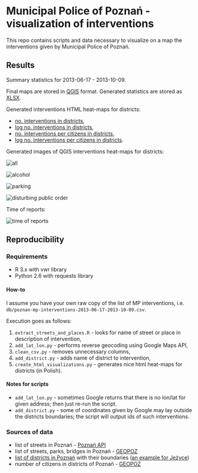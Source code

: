 Municipal Police of Poznań - visualization of interventions
=======================

This repo contains scripts and data necessary to visualize on a map the interventions given by Municipal Police of Poznań.

## Results

Summary statistics for 2013-06-17 - 2013-10-09.

Final maps are stored in [QGIS](https://andre-wojtowicz.github.io/poznan-mp-interventions/poznan-mp-2013-06-17-2013-10-09-pl-qgis.zip) format. Generated statistics are stored as [XLSX](https://andre-wojtowicz.github.io/poznan-mp-interventions/poznan-mp-interventions-2013-06-17-2013-10-09-stats.xlsx).

Generated interventions HTML heat-maps for districts:

* [no. interventions in districts](https://andre-wojtowicz.github.io/poznan-mp-interventions/poznan-mp-2013-06-17-2013-10-09-interventions.html),
* [log no. interventions in districts](https://andre-wojtowicz.github.io/poznan-mp-interventions/poznan-mp-2013-06-17-2013-10-09-log-interventions.html),
* [no. interventions per citizens in districts](https://andre-wojtowicz.github.io/poznan-mp-interventions/poznan-mp-2013-06-17-2013-10-09-interventions-per-citizens.html),
* [log no. interventions per citizens in districts](https://andre-wojtowicz.github.io/poznan-mp-interventions/poznan-mp-2013-06-17-2013-10-09-log-interventions-per-citizens.html).

Generated images of QGIS interventions heat-maps for districts:

![all](https://andre-wojtowicz.github.io/poznan-mp-interventions/poznan-mp-2013-06-17-2013-10-09-heatmap-all.png)

![alcohol](https://andre-wojtowicz.github.io/poznan-mp-interventions/poznan-mp-2013-06-17-2013-10-09-heatmap-alcohol.png)

![parking](https://andre-wojtowicz.github.io/poznan-mp-interventions/poznan-mp-2013-06-17-2013-10-09-heatmap-parking.png)

![disturbing public order](https://andre-wojtowicz.github.io/poznan-mp-interventions/poznan-mp-2013-06-17-2013-10-09-heatmap-disturbing.png)

Time of reports:

![time of reports](https://andre-wojtowicz.github.io/poznan-mp-interventions/poznan-mp-2013-06-17-2013-10-09-time-of-reports.png)

## Reproducibility

### Requirements 

* R 3.x with vwr library
* Python 2.6 with requests library

#### How-to 

I assume you have your own raw copy of the list of MP interventions, i.e. `db/poznan-mp-interventions-2013-06-17-2013-10-09.csv`.

Execution goes as follows:

1. `extract_streets_and_places.R` - looks for name of street or place in description of intervention,
2. `add_lat_lon.py` - performs reverse geocoding using Google Maps API,
3. `clean_csv.py` - removes unnecessary columns,
4. `add_district.py` - adds name of district to intervention,
5. `create_html_visualizations.py` - generates nice html heat-maps for districts (in Polish).

#### Notes for scripts 

* `add_lat_lon.py` - sometimes Google returns that there is no lon/lat for given address; then just re-run the script.
* `add_district.py` - some of coordinates given by Google may lay outside the districts boundaries; the script will output ids of such interventions.

### Sources of data

* list of streets in Poznań - [Poznań API](http://www.poznan.pl/api)
* list of streets, parks, bridges in Poznań - [GEOPOZ](http://sip.geopoz.pl/)
* [list of districts in Poznań](http://www.poznan.pl/mim/osiedla/list/) with their boundaries ([an example for Jeżyce](http://www.poznan.pl/mim/plan/services.html?co=gml&service=districts&districts_id=42))
* number of citizens in districts of Poznań - [GEOPOZ](http://sip.geopoz.pl/)
